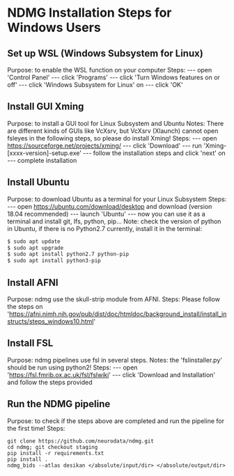 # NDMG Installation Steps for Windows Users
## Set up WSL (Windows Subsystem for Linux)
Purpose: to enable the WSL function on your computer
Steps: 
--- open 'Control Panel'
--- click 'Programs'
--- click 'Turn Windows features on or off'
--- click 'Windows Subsystem for Linux' on
--- click 'OK'
## Install GUI Xming
Purpose: to install a GUI tool for Linux Subsystem and Ubuntu
Notes: 
There are different kinds of GUIs like VcXsrv, but VcXsrv (Xlaunch) cannot open fsleyes in the following steps, so please do install Xming!
Steps: 
--- open https://sourceforge.net/projects/xming/
--- click 'Download'
--- run 'Xming-[xxxx-version]-setup.exe'
--- follow the installation steps and click 'next' on
--- complete installation
## Install Ubuntu
Purpose: to download Ubuntu as a terminal for your Linux Subsystem
Steps:
--- open https://ubuntu.com/download/desktop and download (version 18.04 recommended)
--- launch 'Ubuntu'
--- now you can use it as a terminal and install git, lfs, python, pip…
Note: check the version of python in Ubuntu, if there is no Python2.7 currently, install it in the terminal:
```sh
$ sudo apt update
$ sudo apt upgrade
$ sudo apt install python2.7 python-pip
$ sudo apt install python3-pip
```
## Install AFNI
Purpose: ndmg use the skull-strip module from AFNI.
Steps:
Please follow the steps on 'https://afni.nimh.nih.gov/pub/dist/doc/htmldoc/background_install/install_instructs/steps_windows10.html'
## Install FSL
Purpose: ndmg pipelines use fsl in several steps.
Notes: the 'fslinstaller.py' should be run using python2!
Steps:
--- open 'https://fsl.fmrib.ox.ac.uk/fsl/fslwiki'
--- click 'Download and Installation' and follow the steps provided
## Run the NDMG pipeline
Purpose: to check if the steps above are completed and run the pipeline for the first time!
Steps:
```
git clone https://github.com/neurodata/ndmg.git
cd ndmg; git checkout staging
pip install -r requirements.txt
pip install .
ndmg_bids --atlas desikan </absolute/input/dir> </absolute/output/dir>
```